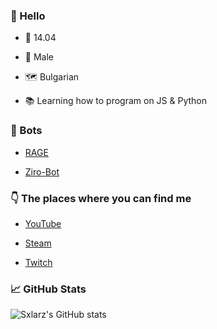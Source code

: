 ### 👋 Hello

-  🎂 14.04

-  👨 Male

-  🗺 Bulgarian

-  📚 Learning how to program on JS & Python


### 🤖 Bots
- [RAGE](https://discord.com/oauth2/authorize?client_id=706120306082971699&permissions=2146958847&scope=bot)

- [Ziro-Bot](https://discord.com/oauth2/authorize?client_id=752242570532225064&permissions=8&scope=bot)


### 👇 The places where you can find me

- [YouTube](https://www.youtube.com/channel/UCNhqSNZfgyt7XNm8bz9zxjg) 

- [Steam](https://steamcommunity.com/id/Sxlarz/)

- [Twitch](https://twitch.tv/sxlarz__)

### 📈 GitHub Stats

![Sxlarz's GitHub stats](https://github-readme-stats.vercel.app/api?username=Sxlarz35&show_icons=true&theme=radical)
